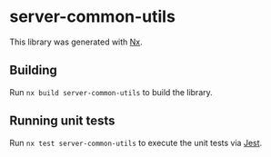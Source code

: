 # server-common-utils

This library was generated with [Nx](https://nx.dev).

## Building

Run `nx build server-common-utils` to build the library.

## Running unit tests

Run `nx test server-common-utils` to execute the unit tests via [Jest](https://jestjs.io).

